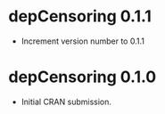 # depCensoring 0.1.1

* Increment version number to 0.1.1

# depCensoring 0.1.0

* Initial CRAN submission.

